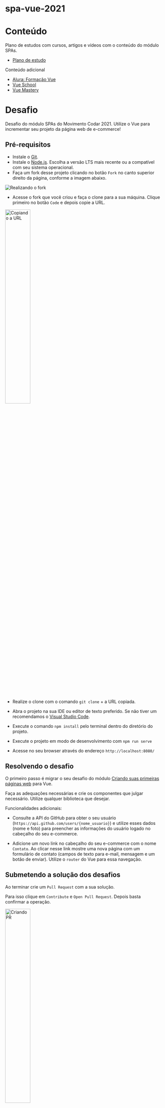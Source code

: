 # spa-vue-2021

# Conteúdo

Plano de estudos com cursos, artigos e vídeos com o conteúdo do módulo SPAs.

- [Plano de estudo](https://cursos.alura.com.br/front-end-frameworks-e-spas-vnsueda-1622329844490-p164408)

Conteúdo adicional

- [Alura: Formação Vue](https://cursos.alura.com.br/formacao-vuejs)
- [Vue School](https://vueschool.io/)
- [Vue Mastery](https://www.vuemastery.com/)

# Desafio

Desafio do módulo SPAs do Movimento Codar 2021. Utilize o Vue para incrementar seu projeto da página web de e-commerce!

## Pré-requisitos

- Instale o [Git](https://git-scm.com/).
- Instale o [Node.js](https://nodejs.org/en/). Escolha a versão LTS mais recente ou a compatível com seu sistema operacional.
- Faça um fork desse projeto clicando no botão `Fork` no canto superior direito da página, conforme a imagem abaixo. 

![Realizando o fork](https://docs.github.com/assets/images/help/repository/fork_button.jpg)

- Acesse o fork que você criou e faça o clone para a sua máquina. Clique primeiro no botão `Code` e depois copie a URL. 

<img src="https://docs.github.com/assets/images/help/repository/https-url-clone-cli.png" alt="Copiando a URL" width="40%"/>

- Realize o clone com o comando `git clone` + a URL copiada.

- Abra o projeto na sua IDE ou editor de texto preferido. Se não tiver um recomendamos o [Visual Studio Code](https://code.visualstudio.com/).

- Execute o comando `npm install` pelo terminal dentro do diretório do projeto.

- Execute o projeto em modo de desenvolvimento com `npm run serve`

- Acesse no seu browser através do endereço `http://localhost:8080/ `

## Resolvendo o desafio

O primeiro passo é migrar o seu desafio do módulo [Criando suas primeiras páginas web](https://github.com/movimentocodar/primeiras-paginas-web-2021) para Vue.

Faça as adequações necessárias e crie os componentes que julgar necessário. Utilize qualquer biblioteca que desejar.

Funcionalidades adicionais:

- Consulte a API do GitHub para obter o seu usuário (`https://api.github.com/users/{nome_usuario}`) e utilize esses dados (nome e foto) para preencher as informações do usuário logado no cabeçalho do seu e-commerce.

- Adicione um novo link no cabeçalho do seu e-commerce com o nome `Contato`. Ao clicar nesse link mostre uma nova página com um formulário de contato (campos de texto para e-mail, mensagem e um botão de enviar). Utilize o `router` do Vue para essa navegação. 

## Submetendo a solução dos desafios

Ao terminar crie um `Pull Request` com a sua solução. 

Para isso clique em `Contribute` e `Open Pull Request`. Depois basta confirmar a operação. 

<img src="https://user-images.githubusercontent.com/6104963/125391895-911cd300-e37b-11eb-90d9-5b92cd8e5445.PNG" alt="Criando PR" width="40%"/>

Disponibilize o seu projeto através da [Vercel](https://vercel.com/) seguindo os passos:

- Faça o login/crie a sua conta (Utilize sua conta do GitHub)
- Configure as permissões de acesso aos repositórios
- Clique em New Project
- Em *Import Git Repository* clique em *Import* no projeto
- Mantenha as configurações padrão e clique em *Deploy*
- Aguarde o processo terminar e o projeto irá aparecer no seu dashboard 

No comentário do Pull Request adicione o link da sua aplicação gerado após o deploy na Vercel.

## :trophy: Finalizaram o desafio :trophy:

<a href="https://spa-vue-2021-jand-s.vercel.app/"><img width="50" height="50" src="https://github.com/Jand-S.png"></img></a>
<a href="https://spa-vue-2021-nine.vercel.app/"><img width="50" height="50" src="https://github.com/feehvecch.png"></img></a>
<a href="https://spa-vue-2021-sage.vercel.app/"><img width="50" height="50" src="https://github.com/lilianjaf.png"></img></a>
